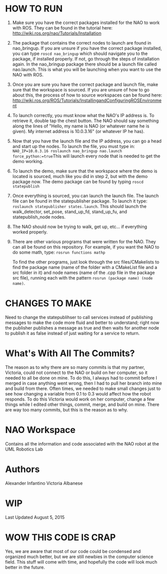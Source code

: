 # HOW TO RUN

1. Make sure you have the correct packages installed for the NAO to work with ROS. They can be found in the tutorial here: http://wiki.ros.org/nao/Tutorials/Installation

2. The package that contains the correct nodes to launch are found in nao_bringup. If you are unsure if you have the correct package installed, you can type ```roscd nao_bringup``` which should navigate you to the package, if installed properly.  If not, go through the steps of installation again. In the nao_bringup package there should be a launch file called nao.launch. This is what you will be launching when you want to use the NAO with ROS.

3. Once you are sure you have the correct package and launch file, make sure that the workspace is sourced. If you are unsure of how to go about this, the process of how to source workspaces can be found here: http://wiki.ros.org/ROS/Tutorials/InstallingandConfiguringROSEnvironment

4. To launch correctly, you must know what the NAO's IP address is. To retrieve it, double tap the chest button. The NAO should say something along the lines of "Hello, my name is NAO (or whatever name he is given). My internet address is 10.0.3.16" (or whatever IP he has). 

5. Now that you have the launch file and the IP address, you can go a head and start up the nodes. To launch the file, you must type in: ```NAO_IP=10.0.3.16 roslaunch nao_bringup nao.launch force_python:=true```This will launch every node that is needed to get the demo working.

6. To launch the demo, make sure that the workspace where the demo is located is sourced, much like you did in step 2, but with the demo package now. The demo package can be found by typing ```roscd statepublish``` 

7. Once everything is sourced, you can launch the launch file. The launch file can be found in the statepublisher package. To launch it type: ```roslaunch statepublisher states.launch```. This should launch the walk_detector, set_pose, stand_up_fd, stand_up_fu, and statepublish_node nodes.

8. The NAO should now be trying to walk, get up, etc... if everything worked properly.

9. There are other various programs that were written for the NAO. They can all be found on this repository. For example, if you want the NAO to do some math, type: ```rosrun functions mathp```

   To find the other programs, just look through the src files/CMakelists to find the package name (name of the folder with a CMakeList file and a src folder in it) and node names (name of the .cpp file in the package src file), running each with the pattern ```rosrun (package name) (node name)```.

# CHANGES TO MAKE
Need to change the statepublihser to call services instead of publishing messages 
to make the code more fluid and better to understand; right now the publisher
publishes a message as true and then waits for another node to publish it as false instead of
just waiting for a service to return.

# What's With All The Commits?
The reason as to why there are so many commits is that my partner, Victoria, could not connect
to the NAO or build on her computer, so it needed to all be done on mine. To do this,
I always had to commit before I merged in case anything went wrong, then I had
to pull her branch into mine and build from there. Often times, we needed to make small
changes just to see how changing a variable from 0.1 to 0.3 would affect how the robot responds. 
To do this Victoria would work on her computer, change a few things while I edited other things,
commit, merge, and build on mine. There are way too many commits, but this is the reason as to why.


# NAO Workspace
Contains all the information and code associated with the NAO robot at the UML Robotics Lab

# Authors
Alexander Infantino
Victoria Albanese

# WIP
Last Updated August 5, 2015

# WOW THIS CODE IS CRAP
Yes, we are aware that most of our code could be condensed and organized much better, but we are still newbies
in the computer science field. This stuff will come with time, and hopefully the code will look much 
better in the future.
